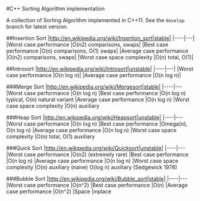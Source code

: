 #C++ Sorting Algorithm implementation

A collection of Sorting Algorithm implemented in C++11. See the `develop` branch for latest version.


##Insertion Sort
|http://en.wikipedia.org/wiki/Insertion_sort|stable|
|----|---|
|Worst case performance              |O(n2) comparisons, swaps|
|Best case performance               |O(n) comparisons, O(1) swaps|
|Average case performance            |O(n2) comparisons, swaps|
|Worst case space complexity         |O(n) total, O(1)|

##Introsort
|http://en.wikipedia.org/wiki/Introsort|unstable|
|----|---|
|Worst case performance              |O(n log n)|
|Average case performance            |O(n log n)|

###Merge Sort
|http://en.wikipedia.org/wiki/Mergesort|stable|
|----|---
|Worst case performance              |O(n log n)
|Best case performance               |O(n log n) typical, O(n) natural variant
|Average case performance            |O(n log n)
|Worst case space complexity         |O(n) auxiliary


###Heap Sort
|http://en.wikipedia.org/wiki/Heapsort|unstable|
|----|---
|Worst case performance              |O(n log n)
|Best case performance               |Omega(n), O(n log n)
|Average case performance            |O(n log n)
|Worst case space complexity         |O(n) total, O(1) auxiliary

###Quick Sort
|http://en.wikipedia.org/wiki/Quicksort|unstable|
|----|---
|Worst case performance              |O(n2) (extremely rare)
|Best case performance               |O(n log n)
|Average case performance            |O(n log n)
|Worst case space complexity         |O(n) auxiliary (naive) O(log n) auxiliary (Sedgewick 1978)

###Bubble Sort
|http://en.wikipedia.org/wiki/Bubble_sort|stable|
|----|---
|Worst case performance              |O(n^2)
|Best case performance               |O(n)
|Average case performance            |O(n^2)
|Space                               |inplace
